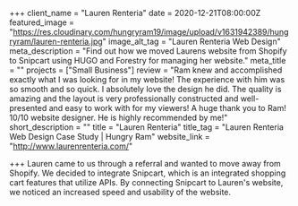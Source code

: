 +++
client_name = "Lauren Renteria"
date = 2020-12-21T08:00:00Z
featured_image = "https://res.cloudinary.com/hungryram19/image/upload/v1631942389/hungryram/lauren-renteria.jpg"
image_alt_tag = "Lauren Renteria Web Design"
meta_description = "Find out how we moved Laurens website from Shopify to Snipcart using HUGO and Forestry for managing her website."
meta_title = ""
projects = ["Small Business"]
review = "Ram knew and accomplished exactly what I was looking for in my website! The experience with him was so smooth and so quick. I absolutely love the design he did. The quality is amazing and the layout is very professionally constructed and well-presented and easy to work with for my viewers! A huge thank you to Ram! 10/10 website designer. He is highly recommended by me!"
short_description = ""
title = "Lauren Renteria"
title_tag = "Lauren Renteria Web Design Case Study | Hungry Ram"
website_link = "http://www.laurenrenteria.com/"

+++
Lauren came to us through a referral and wanted to move away from Shopify. We decided to integrate Snipcart, which is an integrated shopping cart features that utilize APIs. By connecting Snipcart to Lauren's website, we noticed an increased speed and usability of the website.